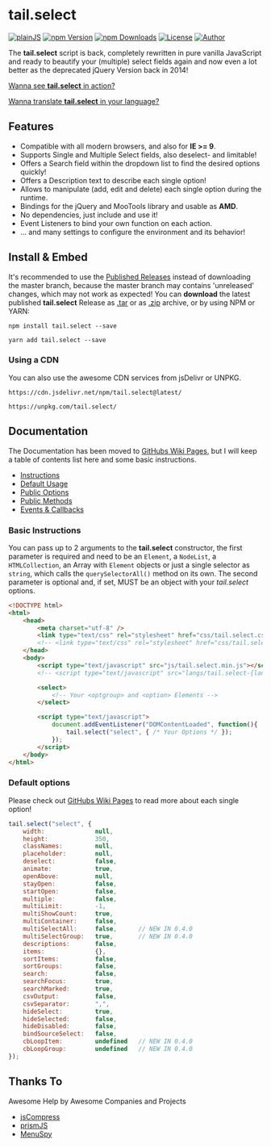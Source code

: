 tail.select
===========
[![plainJS](https://s.pytes.net/cb2d2d94)](https://s.pytes.net/21d65dff)
[![npm Version](https://s.pytes.net/9e506510)](https://s.pytes.net/2a8c886a)
[![npm Downloads](https://s.pytes.net/3fd8be97)](https://s.pytes.net/2a8c886a)
[![License](https://s.pytes.net/8257ac72)](LICENSE.md)
[![Author](https://s.pytes.net/5542d1fa)](https://s.pytes.net/5be37d0a)

The **tail.select** script is back, completely rewritten in pure vanilla JavaScript and ready to
beautify your (multiple) select fields again and now even a lot better as the deprecated jQuery
Version back in 2014!

[Wanna see **tail.select** in action?](https://github.pytes.net/tail.select)

[Wanna translate **tail.select** in your language?](https://github.com/pytesNET/tail.select/wiki/Help-Translating)

Features
--------
-   Compatible with all modern browsers, and also for **IE >= 9**.
-   Supports Single and Multiple Select fields, also deselect- and limitable!
-   Offers a Search field within the dropdown list to find the desired options quickly!
-   Offers a Description text to describe each single option!
-   Allows to manipulate (add, edit and delete) each single option during the runtime.
-   Bindings for the jQuery and MooTools library and usable as **AMD**.
-   No dependencies, just include and use it!
-   Event Listeners to bind your own function on each action.
-   ... and many settings to configure the environment and its behavior!

Install & Embed
---------------
It's recommended to use the [Published Releases](https://github.com/pytesNET/tail.select/releases)
instead of downloading the master branch, because the master branch may contains 'unreleased' changes,
which may not work as expected! You can **download** the latest published **tail.select** Release as
[.tar](https://github.com/pytesNET/tail.select/tarball/master) or as [.zip](https://github.com/pytesNET/tail.select/zipball/master)
archive, or by using NPM or YARN:

```markup
npm install tail.select --save
```

```markup
yarn add tail.select --save
```

### Using a CDN
You can also use the awesome CDN services from jsDelivr or UNPKG.

```markup
https://cdn.jsdelivr.net/npm/tail.select@latest/
```

```markup
https://unpkg.com/tail.select/
```

Documentation
-------------
The Documentation has been moved to [GitHubs Wiki Pages](https://github.com/pytesNET/tail.select/wiki),
but I will keep a table of contents list here and some basic instructions.

-   [Instructions](https://github.com/pytesNET/tail.select/wiki/instructions)
-   [Default Usage](https://github.com/pytesNET/tail.select/wiki/default-usage)
-   [Public Options](https://github.com/pytesNET/tail.select/wiki/public-options)
-   [Public Methods](https://github.com/pytesNET/tail.select/wiki/public-methods)
-   [Events & Callbacks](https://github.com/pytesNET/tail.select/wiki/events-callbacks)


### Basic Instructions
You can pass up to 2 arguments to the **tail.select** constructor, the first parameter is required
and need to be an `Element`, a `NodeList`, a `HTMLCollection`, an Array with `Element` objects or
just a single selector as `string`, which calls the `querySelectorAll()` method on its own. The
second parameter is optional and, if set, MUST be an object with your *tail.select* options.

```html
<!DOCTYPE html>
<html>
    <head>
        <meta charset="utf-8" />
        <link type="text/css" rel="stylesheet" href="css/tail.select.css" />
        <!-- <link type="text/css" rel="stylesheet" href="css/tail.select-{theme}.css" /> -->
    </head>
    <body>
        <script type="text/javascript" src="js/tail.select.min.js"></script>
        <!-- <script type="text/javascript" src="langs/tail.select-{lang}.js"></script> -->

        <select>
            <!-- Your <optgroup> and <option> Elements -->
        </select>

        <script type="text/javascript">
            document.addEventListener("DOMContentLoaded", function(){
                tail.select("select", { /* Your Options */ });
            });
        </script>
    </body>
</html>
```

### Default options
Please check out [GitHubs Wiki Pages](https://github.com/pytesNET/tail.select/wiki) to read more
about each single option!

```javascript
tail.select("select", {
    width:              null,
    height:             350,
    classNames:         null,
    placeholder:        null,
    deselect:           false,
    animate:            true,
    openAbove:          null,
    stayOpen:           false,
    startOpen:          false,
    multiple:           false,
    multiLimit:         -1,
    multiShowCount:     true,
    multiContainer:     false,
    multiSelectAll:     false,      // NEW IN 0.4.0
    multiSelectGroup:   true,       // NEW IN 0.4.0
    descriptions:       false,
    items:              {},
    sortItems:          false,
    sortGroups:         false,
    search:             false,
    searchFocus:        true,
    searchMarked:       true,
    csvOutput:          false,
    csvSeparator:       ",",
    hideSelect:         true,
    hideSelected:       false,
    hideDisabled:       false,
    bindSourceSelect:   false,
    cbLoopItem:         undefined   // NEW IN 0.4.0
    cbLoopGroup:        undefined   // NEW IN 0.4.0
});
```

Thanks To
---------
Awesome Help by Awesome Companies and Projects

-   [jsCompress](https://jscompress.com)
-   [prismJS](https://prismjs.com)
-   [MenuSpy](https://github.com/lcdsantos/menuspy)
